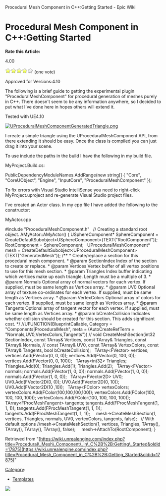 Procedural Mesh Component in C++:Getting Started - Epic Wiki                    

Procedural Mesh Component in C++:Getting Started
================================================

**Rate this Article:**

4.00

![](/extensions/VoteNY/images/star_on.gif)![](/extensions/VoteNY/images/star_on.gif)![](/extensions/VoteNY/images/star_on.gif)![](/extensions/VoteNY/images/star_on.gif)![](/extensions/VoteNY/images/star_off.gif) (one vote)

Approved for Versions:4.10

The following is a brief guide to getting the experimental plugin "ProceduralMeshComponent" for procedural generation of meshes purely in C++. There doesn't seem to be any information anywhere, so I decided to put what I've done here in hopes others will extend it.

Tested with UE4.10

  
[![UProceduralMeshComponentGeneratedTriangle.png](https://d26ilriwvtzlb.cloudfront.net/b/bc/UProceduralMeshComponentGeneratedTriangle.png)](/File:UProceduralMeshComponentGeneratedTriangle.png)

I create a simple triangle using the UProceduralMeshComponent API, from there extending it should be easy. Once the class is compiled you can just drag it into your scene.

To use include the paths in the build I have the following in my build file.

MyProject.Build.cs:

PublicDependencyModuleNames.AddRange(new string\[\] { "Core", "CoreUObject", "Engine", "InputCore", "ProceduralMeshComponent" });

To fix errors with Visual Studio IntelliSense you need to right-click MyProject.uproject and re-generate Visual Studio project files.

  
I've created an Actor class. In my cpp file I have added the following to the constructor:

MyActor.cpp

#include "ProceduralMeshComponent.h"
 
// Creating a standard root object.
AMyActor::AMyActor()
{
USphereComponent\* SphereComponent \= CreateDefaultSubobject<USphereComponent\>(TEXT("RootComponent"));
RootComponent \= SphereComponent;
 
UProceduralMeshComponent\* mesh \= CreateDefaultSubobject<UProceduralMeshComponent\>(TEXT("GeneratedMesh"));
/\*\*
	\*	Create/replace a section for this procedural mesh component.
	\*	@param	SectionIndex		Index of the section to create or replace.
	\*	@param	Vertices			Vertex buffer of all vertex positions to use for this mesh section.
	\*	@param	Triangles			Index buffer indicating which vertices make up each triangle. Length must be a multiple of 3.
	\*	@param	Normals				Optional array of normal vectors for each vertex. If supplied, must be same length as Vertices array.
	\*	@param	UV0					Optional array of texture co-ordinates for each vertex. If supplied, must be same length as Vertices array.
	\*	@param	VertexColors		Optional array of colors for each vertex. If supplied, must be same length as Vertices array.
	\*	@param	Tangents			Optional array of tangent vector for each vertex. If supplied, must be same length as Vertices array.
	\*	@param	bCreateCollision	Indicates whether collision should be created for this section. This adds significant cost.
	\*/
	//UFUNCTION(BlueprintCallable, Category = "Components|ProceduralMesh", meta = (AutoCreateRefTerm = "Normals,UV0,VertexColors,Tangents"))
	//	void CreateMeshSection(int32 SectionIndex, const TArray<FVector>& Vertices, const TArray<int32>& Triangles, const TArray<FVector>& Normals,
	// const TArray<FVector2D>& UV0, const TArray<FColor>& VertexColors, const TArray<FProcMeshTangent>& Tangents, bool bCreateCollision);
 
	TArray<FVector\> vertices;
 
	vertices.Add(FVector(0, 0, 0));
	vertices.Add(FVector(0, 100, 0));
	vertices.Add(FVector(0, 0, 100));
 
	TArray<int32\> Triangles;
	Triangles.Add(0);
	Triangles.Add(1);
	Triangles.Add(2);
 
	TArray<FVector\> normals;
	normals.Add(FVector(1, 0, 0));
	normals.Add(FVector(1, 0, 0));
	normals.Add(FVector(1, 0, 0));
 
	TArray<FVector2D\> UV0;
	UV0.Add(FVector2D(0, 0));
	UV0.Add(FVector2D(0, 10));
	UV0.Add(FVector2D(10 ,10));
 
	TArray<FColor\> vertexColors;
	vertexColors.Add(FColor(100,100,100,100));
	vertexColors.Add(FColor(100, 100, 100, 100));
	vertexColors.Add(FColor(100, 100, 100, 100));
 
 
	TArray<FProcMeshTangent\> tangents;
	tangents.Add(FProcMeshTangent(1, 1, 1));
	tangents.Add(FProcMeshTangent(1, 1, 1));
	tangents.Add(FProcMeshTangent(1, 1, 1));
 
 
	mesh\-\>CreateMeshSection(1, vertices, Triangles, normals, UV0, vertexColors, tangents, false);
 
        // With default options
	//mesh->CreateMeshSection(1, vertices, Triangles, TArray<FVector>(), TArray<FVector2D>(), TArray<FColor>(), TArray<FProcMeshTangent>(), false);
 
 
	mesh\-\>AttachTo(RootComponent);
}

Retrieved from "[https://wiki.unrealengine.com/index.php?title=Procedural\_Mesh\_Component\_in\_C%2B%2B:Getting\_Started&oldid=17875](https://wiki.unrealengine.com/index.php?title=Procedural_Mesh_Component_in_C%2B%2B:Getting_Started&oldid=17875)"

[Category](/Special:Categories "Special:Categories"):

*   [Templates](/Category:Templates "Category:Templates")

  ![](https://tracking.unrealengine.com/track.png)